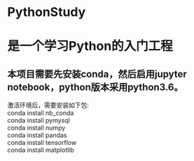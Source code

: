 # PythonStudy
是一个学习Python的入门工程
===============
本项目需要先安装conda，然后启用jupyter notebook，python版本采用python3.6。
----------------
激活环境后，需要安装如下包:<br>
conda install nb_conda<br>
conda install pymysql<br>
conda install numpy<br>
conda install pandas<br>
conda install tensorflow<br>
conda install matplotlib<br>
